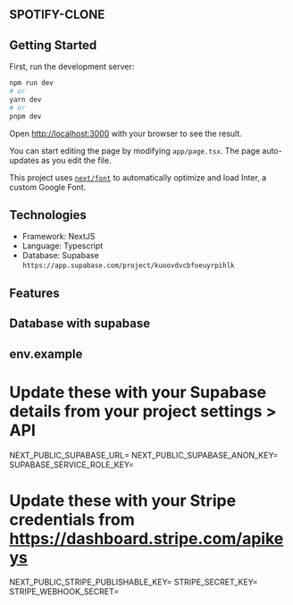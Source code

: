 ## SPOTIFY-CLONE

## Getting Started

First, run the development server:

```bash
npm run dev
# or
yarn dev
# or
pnpm dev
```

Open [http://localhost:3000](http://localhost:3000) with your browser to see the result.

You can start editing the page by modifying `app/page.tsx`. The page auto-updates as you edit the file.

This project uses [`next/font`](https://nextjs.org/docs/basic-features/font-optimization) to automatically optimize and load Inter, a custom Google Font.

## Technologies
- Framework: NextJS
- Language: Typescript
- Database: Supabase `https://app.supabase.com/project/kuoovdvcbfoeuyrpihlk`

## Features


## Database with supabase


## env.example

# Update these with your Supabase details from your project settings > API
NEXT_PUBLIC_SUPABASE_URL=
NEXT_PUBLIC_SUPABASE_ANON_KEY=
SUPABASE_SERVICE_ROLE_KEY=

# Update these with your Stripe credentials from https://dashboard.stripe.com/apikeys
NEXT_PUBLIC_STRIPE_PUBLISHABLE_KEY=
STRIPE_SECRET_KEY=
STRIPE_WEBHOOK_SECRET=

